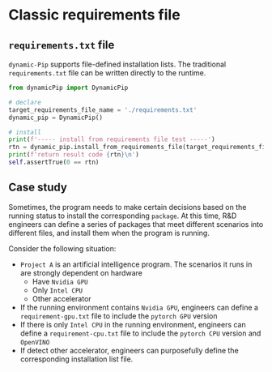 # Classic requirements file

## `requirements.txt` file
`dynamic-Pip` supports file-defined installation lists. The traditional `requirements.txt` file can be written directly to the runtime.
```python
from dynamicPip import DynamicPip

# declare
target_requirements_file_name = './requirements.txt'
dynamic_pip = DynamicPip()

# install
print(f'----- install from requirements file test -----')
rtn = dynamic_pip.install_from_requirements_file(target_requirements_file_name)
print(f'return result code {rtn}\n')
self.assertTrue(0 == rtn)
```

## Case study
Sometimes, the program needs to make certain decisions based on the running status to install the corresponding `package`. At this time, R&D engineers can define a series of packages that meet different scenarios into different files, and install them when the program is running.

Consider the following situation:
- `Project A` is an artificial intelligence program. The scenarios it runs in are strongly dependent on hardware
  - Have `Nvidia GPU`
  - Only `Intel CPU`
  - Other accelerator
- If the running environment contains `Nvidia GPU`, engineers can define a `requirement-gpu.txt` file to include the `pytorch GPU` version
- If there is only `Intel CPU` in the running environment, engineers can define a `requirement-cpu.txt` file to include the `pytorch CPU` version and `OpenVINO`
- If detect other accelerator, engineers can purposefully define the corresponding installation list file.
